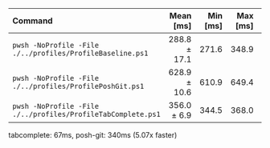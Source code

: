 | Command | Mean [ms] | Min [ms] | Max [ms] | Relative |
|:---|---:|---:|---:|---:|
| `pwsh -NoProfile -File ./../profiles/ProfileBaseline.ps1` | 288.8 ± 17.1 | 271.6 | 348.9 | 1.00 |
| `pwsh -NoProfile -File ./../profiles/ProfilePoshGit.ps1` | 628.9 ± 10.6 | 610.9 | 649.4 | 2.18 ± 0.13 |
| `pwsh -NoProfile -File ./../profiles/ProfileTabComplete.ps1` | 356.0 ± 6.9 | 344.5 | 368.0 | 1.23 ± 0.08 |

tabcomplete: 67ms, posh-git: 340ms (5.07x faster)
